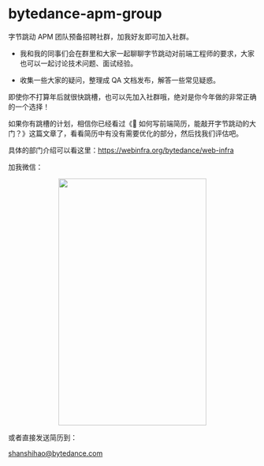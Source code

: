 # bytedance-apm-group
字节跳动 APM 团队预备招聘社群，加我好友即可加入社群。

- 我和我的同事们会在群里和大家一起聊聊字节跳动对前端工程师的要求，大家也可以一起讨论技术问题、面试经验。

- 收集一些大家的疑问，整理成 QA 文档发布，解答一些常见疑惑。

即使你不打算年后就很快跳槽，也可以先加入社群哦，绝对是你今年做的非常正确的一个选择！

如果你有跳槽的计划，相信你已经看过《🚀 如何写前端简历，能敲开字节跳动的大门？》这篇文章了，看看简历中有没有需要优化的部分，然后找我们评估吧。

具体的部门介绍可以看这里：https://webinfra.org/bytedance/web-infra

加我微信：

<div align=center><img src="https://ssh-1300257814.cos.ap-shanghai.myqcloud.com/qr.jpg" width="300" height="500"/></div>

或者直接发送简历到：

shanshihao@bytedance.com

